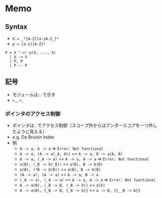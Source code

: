 # Memo

## Syntax
- `X = _*[A-Z][a-zA-Z_]*`
- `p = [a-z][A-Z]*`

```ebnf
P = X "->" p(X, ..., X)
  | X -> X
  | P, P
  | P :- P
```

## 記号
- モジュールは`::`で示す
- `>_`, `<_`

### ポインタのアクセス制御
- ポインタは`_` でアクセス制御（スコープ外からはアンダースコアを一つ外したように見える）
- e.g. De Bruisin Index
- 例
  - `A -> a, A -> a` => `Error: Not functional`
  - `A -> a, (A -> a(_A, A))` == `A -> a, B -> a(A, B)`
  - `A -> a, (_A -> a)` == `A -> a, A -> a` => `Error: Not functional` 
  - `a(B), (_B -> b(_B))` == `a(B), B -> b(B)` 
  - `a(B), (*B -> b(B))` == `a(B), B -> b(B)`
  - `(A -> a), (A -> a)` == `A -> a, B -> a`
  - `(_A -> a), (_A -> a)` == `A -> a, A -> a` => `Error: Not functional` 
  - `A -> a(B), (_B -> B, (_B -> b))` == `a(b)`
  - `A -> a(B), {_B -> B, {_B -> b}}` == `a -> B, {{__B -> b}}`

 
 
